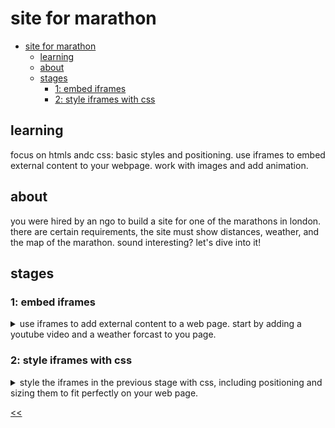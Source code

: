 # site for marathon

- [site for marathon](#site-for-marathon)
  - [learning](#learning)
  - [about](#about)
  - [stages](#stages)
    - [1: embed iframes](#1-embed-iframes)
    - [2: style iframes with css](#2-style-iframes-with-css)

## learning
focus on htmls andc css: basic styles and positioning. use iframes to embed external content to your webpage. work with images and add animation.

## about
you were hired by an ngo to build a site for one of the marathons in london. there are certain requirements, the site must show distances, weather, and the map of the marathon. sound interesting? let's dive into it!

## stages
### 1: embed iframes
<details>
<summary>use iframes to add external content to a web page. start by adding a youtube video and a weather forcast to you page.</summary>

#### 1.1 description
let's start creating the landing page by adding two `iframes` to the page.

the first `iframe` should contain a motivational video for runners from youtube. you can choose any video that inspires and motivates runners to participate in the race.

the second `iframe` will display the london weather forecast. use the weather widget from [meteoblue](https://www.meteoblue.com/en/weather/widget/setupday). please configure the widget to display the weather of london for 7 days, including the icon, minimum and maximum temperature, wind speed and direction.

wrap each iframe in a block with an `iframe-container` class to further work with the styles.

#### 1.2 objectives
at the first stage, you should have:
- `iframe` with an embedded youtube video;
- `iframe` with a weather widget;
- each `iframe` must be wrapped in a block with a class `iframe-container`

#### 1.3 examples

![stage 1 marathon site design](./s01.png)

</details>

### 2: style iframes with css
<details>
<summary>style the iframes in the previous stage with css, including positioning and sizing them to fit perfectly on your web page.</summary>

#### 2.1 description
in the previous stage, you added youtube and weather `iframes` to the landing page. now, change the style of these `iframes` using css so that they could fit the page perfectly.

position the `iframe-container` so that they follow each other and take up 100% of the screen width without `margins` or `padding`.

>at this stage, using relative units like `vw` for the `iframe-container` should help!

also, adjust the height of the youtube `iframe` and weather `iframe` to be 80% and 40% of the available screen height respectively while keeping the width of both frames. this will help users understand that our branding is not limited to just the video. you can use the `overflow` and `position` properties in your css code to position the elements.

finally, let's remove unnecessary controllers from the youtube `iframe`. `controls=0` will help you. 

#### 2.2 objectives
- set the width of both iframe-container to 100% of the screen width;
- set the height of the youtube `iframe` to 80% of the screen height and the height of the weather `iframe` to 40% of the screen height;
- remove any `margin` and `padding` from the `body` and `iframes`;
- hide the controls for youtube `iframe`.

>make sure to remove the already present inline css from the weather iframe.

#### 2.3 examples

![stage 2 site for marathon design](./s02.png)

</details>

[<<](https://github.com/eucarizan/front-end/blob/main/README.md)
<!--
:%s/\(Sample \(Input\|Output\) \d:\)\n\(.*\)/```\r\r**\1**\r```\3/gc

### 0: 
<details>
<summary></summary>

#### 0.1 description

#### 0.2 objectives

#### 0.3 examples

</details>
-->

